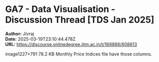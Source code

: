 # GA7 - Data Visualisation - Discussion Thread [TDS Jan 2025]

**Author:** Jivraj  
**Date:** 2025-03-19T23:10:44.478Z  
**URL:** https://discourse.onlinedegree.iitm.ac.in/t/169888/608613

image1227×791 78.2 KB
Monthly Price Indices file have those columns.
